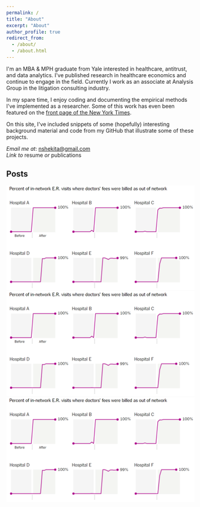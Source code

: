 ```yaml
---
permalink: /
title: "About"
excerpt: "About"
author_profile: true
redirect_from: 
  - /about/
  - /about.html
---
```

I'm an MBA & MPH graduate from Yale interested in healthcare, antitrust, and data analytics. I've published research in healthcare economics and continue to engage in the field. Currently I work as an associate at Analysis Group in the litigation consulting industry. 

In my spare time, I enjoy coding and documenting the empirical methods I've implemented as a researcher. Some of this work has even been featured on the [front page of the New York Times](https://www.nytimes.com/2017/07/24/upshot/the-company-behind-many-surprise-emergency-room-bills.html). 

On this site, I've included snippets of some (hopefully) interesting background material and code from my GitHub that illustrate some of these projects. 

*Email me at*: [nshekita@gmail.com](mailto:nshekita@gmail.com)    
*Link to* resume *or* publications


Posts
------

<p align="left">
  <a href="https://nathanshekita.github.io/."><img src="images/oon_rates_nyt.PNG" width="500" ></a>
  <a href="https://nathanshekita.github.io/."><img src="images/oon_rates_nyt.PNG" width="500" ></a>
  <a href="https://nathanshekita.github.io/."><img src="images/oon_rates_nyt.PNG" width="500" ></a>
</p>
